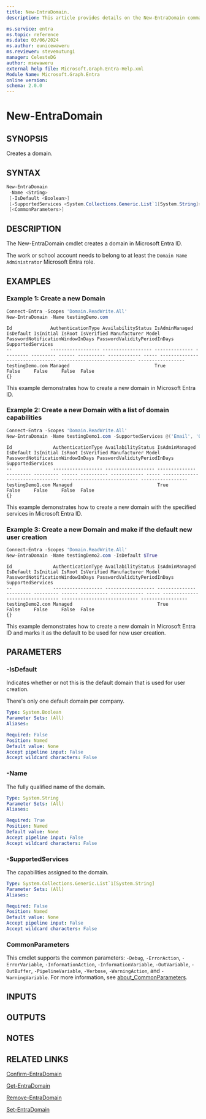 ```yaml
---
title: New-EntraDomain.
description: This article provides details on the New-EntraDomain command.

ms.service: entra
ms.topic: reference
ms.date: 03/06/2024
ms.author: eunicewaweru
ms.reviewer: stevemutungi
manager: CelesteDG
author: msewaweru
external help file: Microsoft.Graph.Entra-Help.xml
Module Name: Microsoft.Graph.Entra
online version:
schema: 2.0.0
---
```


# New-EntraDomain

## SYNOPSIS

Creates a domain.

## SYNTAX

```powershell
New-EntraDomain 
 -Name <String>
 [-IsDefault <Boolean>] 
 [-SupportedServices <System.Collections.Generic.List`1[System.String]>] 
 [<CommonParameters>]
```

## DESCRIPTION

The New-EntraDomain cmdlet creates a domain in Microsoft Entra ID.

The work or school account needs to belong to at least the `Domain Name Administrator` Microsoft Entra role.

## EXAMPLES

### Example 1: Create a new Domain

```powershell
Connect-Entra -Scopes 'Domain.ReadWrite.All'
New-EntraDomain -Name testingDemo.com
```

```Output
Id              AuthenticationType AvailabilityStatus IsAdminManaged IsDefault IsInitial IsRoot IsVerified Manufacturer Model PasswordNotificationWindowInDays PasswordValidityPeriodInDays SupportedServices
--              ------------------ ------------------ -------------- --------- --------- ------ ---------- ------------ ----- -------------------------------- ---------------------------- -----------------
testingDemo.com Managed                               True           False     False     False  False                                                                                       {}
```

This example demonstrates how to create a new domain in Microsoft Entra ID.

### Example 2: Create a new Domain with a list of domain capabilities

```powershell
Connect-Entra -Scopes 'Domain.ReadWrite.All'
New-EntraDomain -Name testingDemo1.com -SupportedServices @('Email', 'OfficeCommunicationsOnline')
```

```Output
Id               AuthenticationType AvailabilityStatus IsAdminManaged IsDefault IsInitial IsRoot IsVerified Manufacturer Model PasswordNotificationWindowInDays PasswordValidityPeriodInDays SupportedServices
--               ------------------ ------------------ -------------- --------- --------- ------ ---------- ------------ ----- -------------------------------- ---------------------------- -----------------
testingDemo1.com Managed                               True           False     False     False  False                                                                                       {}
```

This example demonstrates how to create a new domain with the specified services in Microsoft Entra ID. 

### Example 3: Create a new Domain and make if the default new user creation

```powershell
Connect-Entra -Scopes 'Domain.ReadWrite.All'
New-EntraDomain -Name testingDemo2.com -IsDefault $True
```

```Output
Id               AuthenticationType AvailabilityStatus IsAdminManaged IsDefault IsInitial IsRoot IsVerified Manufacturer Model PasswordNotificationWindowInDays PasswordValidityPeriodInDays SupportedServices
--               ------------------ ------------------ -------------- --------- --------- ------ ---------- ------------ ----- -------------------------------- ---------------------------- -----------------
testingDemo2.com Managed                               True           False     False     False  False                                                                                       {}
```

This example demonstrates how to create a new domain in Microsoft Entra ID and marks it as the default to be used for new user creation.

## PARAMETERS

### -IsDefault

Indicates whether or not this is the default domain that is used for user creation.

There's only one default domain per company.

```yaml
Type: System.Boolean
Parameter Sets: (All)
Aliases:

Required: False
Position: Named
Default value: None
Accept pipeline input: False
Accept wildcard characters: False
```

### -Name

The fully qualified name of the domain.

```yaml
Type: System.String
Parameter Sets: (All)
Aliases:

Required: True
Position: Named
Default value: None
Accept pipeline input: False
Accept wildcard characters: False
```

### -SupportedServices

The capabilities assigned to the domain.

```yaml
Type: System.Collections.Generic.List`1[System.String]
Parameter Sets: (All)
Aliases:

Required: False
Position: Named
Default value: None
Accept pipeline input: False
Accept wildcard characters: False
```

### CommonParameters

This cmdlet supports the common parameters: `-Debug`, `-ErrorAction`, `-ErrorVariable`, `-InformationAction`, `-InformationVariable`, `-OutVariable`, `-OutBuffer`, `-PipelineVariable`, `-Verbose`, `-WarningAction`, and `-WarningVariable`. For more information, see [about_CommonParameters](https://go.microsoft.com/fwlink/?LinkID=113216).

## INPUTS

## OUTPUTS

## NOTES

## RELATED LINKS

[Confirm-EntraDomain](Confirm-EntraDomain.md)

[Get-EntraDomain](Get-EntraDomain.md)

[Remove-EntraDomain](Remove-EntraDomain.md)

[Set-EntraDomain](Set-EntraDomain.md)
